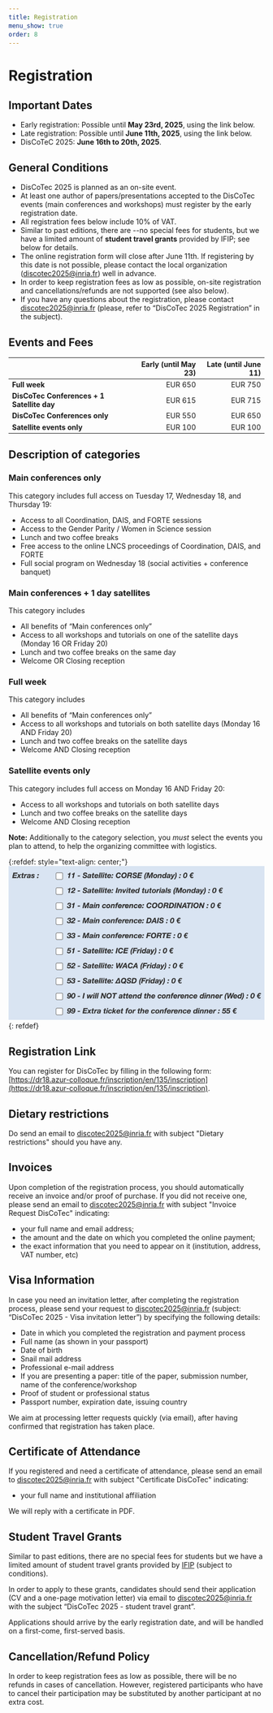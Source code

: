 ```yaml
---
title: Registration
menu_show: true
order: 8
---
```


# Registration

## Important Dates
* Early registration: Possible until **May 23rd, 2025**, using the link below. 
* Late registration: Possible until **June 11th, 2025**, using the link below. 
* DisCoTeC 2025: **June 16th to 20th, 2025**.

## General Conditions 
* DisCoTec 2025 is planned as an on-site event.
* At least one author of papers/presentations accepted to the DisCoTec events (main conferences and workshops) must register by the early registration date.
* All registration fees below include 10% of VAT.
* Similar to past editions, there are --no special fees for students, but we have a limited amount of **student travel grants** provided by IFIP; see below for details.
* The online registration form will close after June 11th. If registering by this date is not possible, please contact the local organization (<discotec2025@inria.fr>) well in advance.
* In order to keep registration fees as low as possible, on-site registration and cancellations/refunds are not supported (see also below). 
* If you have any questions about the registration, please contact <discotec2025@inria.fr> (please, refer to “DisCoTec 2025 Registration” in the subject).

## Events and Fees

|   | Early (until May 23) | Late (until June 11) |
| - | -: | -: |
| **Full week** | EUR 650 | EUR 750 |
| **DisCoTec Conferences + 1 Satellite day** | EUR 615 | EUR 715 |
| **DisCoTec Conferences only** | EUR 550 | EUR 650 |
| **Satellite events only** | EUR 100 | EUR 100 |

## Description of categories
### Main conferences only
This category includes full access on Tuesday 17, Wednesday 18, and Thursday 19:
* Access to all Coordination, DAIS, and FORTE sessions 
* Access to the Gender Parity / Women in Science session
* Lunch and two coffee breaks
* Free access to the online LNCS proceedings of Coordination, DAIS, and FORTE
* Full social program on Wednesday 18 (social activities + conference banquet)

### Main conferences + 1 day satellites
This category includes
* All benefits of “Main conferences only” 
* Access to all workshops and tutorials on one of the satellite days (Monday 16 OR Friday 20)
* Lunch and two coffee breaks on the same day
* Welcome OR Closing reception

### Full week
This category includes 
* All benefits of “Main conferences only”
* Access to all workshops and tutorials on both satellite days (Monday 16 AND Friday 20)
* Lunch and two coffee breaks on the satellite days
* Welcome AND Closing reception

### Satellite events only
This category includes full access on Monday 16 AND Friday 20:
* Access to all workshops and tutorials on both satellite days
* Lunch and two coffee breaks on the satellite days
* Welcome AND Closing reception

**Note:** Additionally to the category selection, you *must* select the events you plan to attend, to help the organizing committee with logistics.

{:refdef: style="text-align: center;"}
![Extras list](./registration_extras.png)
{: refdef}

## Registration Link

You can register for DisCoTec by filling in the following form: [https://dr18.azur-colloque.fr/inscription/en/135/inscription](https://dr18.azur-colloque.fr/inscription/en/135/inscription).

<!-- The deadline for registration has passed. Registering online is no longer possible. -->

## Dietary restrictions
Do send an email to <discotec2025@inria.fr> with subject "Dietary restrictions" should you have any.

## Invoices
Upon completion of the registration process, you should automatically receive an invoice and/or proof of purchase. If you did not receive one, please send an email to <discotec2025@inria.fr> with subject "Invoice Request DisCoTec" indicating:
- your full name and email address; 
- the amount and the date on which you completed the online payment; 
- the exact information that you need to appear on it (institution, address, VAT number, etc)

## Visa Information

In case you need an invitation letter, after completing the registration process, please send your request to <discotec2025@inria.fr> (subject: “DisCoTec 2025 - Visa invitation letter”) by specifying the following details:

* Date in which you completed the registration and payment process
* Full name (as shown in your passport)
* Date of birth
* Snail mail address
* Professional e-mail address
* If you are presenting a paper: title of the paper, submission number, name of the conference/workshop
* Proof of student or professional status
* Passport number, expiration date, issuing country

We aim at processing letter requests quickly (via email), after having confirmed that registration has taken place. 

## Certificate of Attendance
If you registered and need a certificate of attendance, please send an email to <discotec2025@inria.fr> with subject "Certificate DisCoTec" indicating:
- your full name and institutional affiliation

We will reply with a certificate in PDF.

## Student Travel Grants 
Similar to past editions, there are no special fees for students but we have a limited amount of student travel grants provided by [IFIP](https://www.ifip.org) (subject to conditions). 

In order to apply to these grants, candidates should send their application (CV and a one-page motivation letter) via email to <discotec2025@inria.fr> with the subject “DisCoTec 2025 - student travel grant”. 

Applications should arrive by the early registration date, and will be handled on a first-come, first-served basis. 

## Cancellation/Refund Policy
In order to keep registration fees as low as possible, there will be no refunds in cases of cancellation. However, registered participants who have to cancel their participation may be substituted by another participant at no extra cost.
